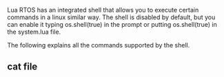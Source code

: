 Lua RTOS has an integrated shell that allows you to execute certain commands in a linux similar way. The shell is disabled by default, but you can enable it typing os.shell(true) in the prompt or putting os.shell(true) in the system.lua file.

The following explains all the commands supported by the shell.

## cat file
